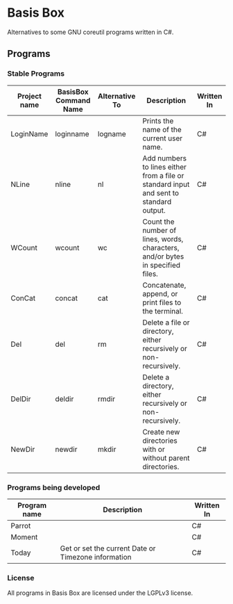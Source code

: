 # Basis Box
 Alternatives to some GNU coreutil programs written in C#.
 
## Programs

### Stable Programs
| Project name | BasisBox Command Name | Alternative To | Description | Written  In |
|-|-|-|-|-|
| LoginName | loginname | logname | Prints the name of the current user name. | C# |
| NLine | nline | nl | Add numbers to lines either from a file or standard input and sent to standard output. | C# |
| WCount | wcount | wc | Count the number of lines, words, characters, and/or bytes in specified files. | C# |
| ConCat | concat | cat | Concatenate, append, or print files to the terminal. | C# |
| Del | del | rm | Delete a file or directory, either recursively or non-recursively. | C# |
| DelDir | deldir | rmdir | Delete a directory, either recursively or non-recursively. | C# |
| NewDir | newdir | mkdir | Create new directories with or without parent directories. | C# |


### Programs being developed
| Program name | Description | Written  In |
|-|-|-|
| Parrot | | C# |
| Moment | | C# |
| Today | Get or set the current Date or Timezone information | C# |

### License
All programs in Basis Box are licensed under the LGPLv3 license.
